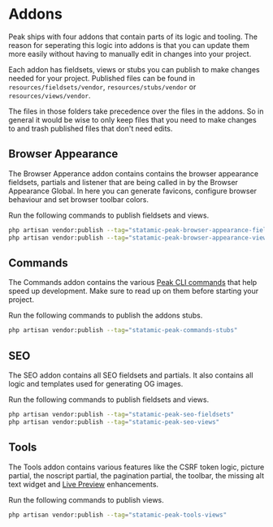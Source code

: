 # Addons

Peak ships with four addons that contain parts of its logic and tooling. The reason for seperating this logic into addons is that you can update them more easily without having to manually edit in changes into your project.

Each addon has fieldsets, views or stubs you can publish to make changes needed for your project. Published files can be found in `resources/fieldsets/vendor`, `resources/stubs/vendor` or `resources/views/vendor`.

The files in those folders take precedence over the files in the addons. So in general it would be wise to only keep files that you need to make changes to and trash published files that don't need edits.

## Browser Appearance
The Browser Apperance addon contains contains the browser appearance fieldsets, partials and listener that are being called in by the Browser Appearance Global. In here you can generate favicons, configure browser behaviour and set browser toolbar colors.

Run the following commands to publish fieldsets and views.
```bash
php artisan vendor:publish --tag="statamic-peak-browser-appearance-fieldsets"
php artisan vendor:publish --tag="statamic-peak-browser-appearance-views"
```

## Commands
The Commands addon contains the various [Peak CLI commands](/getting-started/commands.html) that help speed up development. Make sure to read up on them before starting your project.

Run the following commands to publish the addons stubs.
```bash
php artisan vendor:publish --tag="statamic-peak-commands-stubs"
```

## SEO
The SEO addon contains all SEO fieldsets and partials. It also contains all logic and templates used for generating OG images.

Run the following commands to publish fieldsets and views.
```bash
php artisan vendor:publish --tag="statamic-peak-seo-fieldsets"
php artisan vendor:publish --tag="statamic-peak-seo-views"
```

## Tools
The Tools addon contains various features like the CSRF token logic, picture partial, the noscript partial, the pagination partial, the toolbar, the missing alt text widget and [Live Preview](/features/live-preview.html) enhancements.

Run the following commands to publish views.
```bash
php artisan vendor:publish --tag="statamic-peak-tools-views"
```
